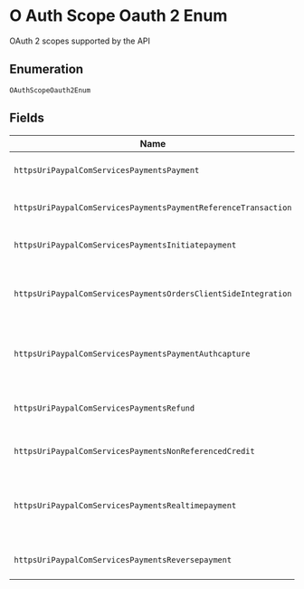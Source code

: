 
# O Auth Scope Oauth 2 Enum

OAuth 2 scopes supported by the API

## Enumeration

`OAuthScopeOauth2Enum`

## Fields

| Name | Description |
|  --- | --- |
| `httpsUriPaypalComServicesPaymentsPayment` | Manage payments and checkout workflow. |
| `httpsUriPaypalComServicesPaymentsPaymentReferenceTransaction` | Permission to initiate reference transaction |
| `httpsUriPaypalComServicesPaymentsInitiatepayment` | Initiates payments and checkout workflows. |
| `httpsUriPaypalComServicesPaymentsOrdersClientSideIntegration` | Allows client-side integration on Create, Get, Patch, Authorize & Capture Order endpoints. |
| `httpsUriPaypalComServicesPaymentsPaymentAuthcapture` | Permission to do non-real time payments like capture on authorization |
| `httpsUriPaypalComServicesPaymentsRefund` | Permission to initiate a refund on a capture transaction |
| `httpsUriPaypalComServicesPaymentsNonReferencedCredit` | Permission to initiate non referenced credit |
| `httpsUriPaypalComServicesPaymentsRealtimepayment` | Permission to do any real time payment, with support for sale/authorize/order intents |
| `httpsUriPaypalComServicesPaymentsReversepayment` | Permission to do any reverse payment |

